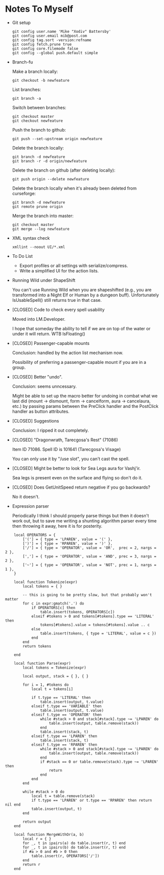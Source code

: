 # Notes To Myself


* Git setup

  ```
  git config user.name 'Mike "Xodiv" Battersby'
  git config user.email mib@post.com
  git config tag.sort -version:refname
  git config fetch.prune true
  git config core.filemode false
  git config --global push.default simple
  ```

* Branch-fu

  Make a branch locally:
  ```
  git checkout -b newfeature
  ```
  List branches:
  ```
  git branch -a
  ```
  Switch between branches:
  ```
  git checkout master
  git checkout newfeature
  ```
  Push the branch to github:
  ```
  git push --set-upstream origin newfeature
  ```
  Delete the branch locally:
  ```
  git branch -d newfeature
  git branch -r -d origin/newfeature
  ```
  Delete the branch on github (after deleting locally):
  ```
  git push origin --delete newfeature
  ```
  Delete the branch locally when it's already been deleted from curseforge:
  ```
  git branch -d newfeature
  git remote prune origin
  ```
  Merge the branch into master:
  ```
  git checkout master
  git merge --log newfeature
  ```

* XML syntax check

  ```
  xmllint --noout UI/*.xml
  ```

* To Do List

  - Export profiles or all settings with serialize/compress.
  - Write a simplified UI for the action lists.


* Running Wild under ShapeShift

  You can't use Running Wild when you are shapeshifted (e.g., you are
  transformed into a Night Elf or Human by a dungeon buff).  Unfortunately
  IsUsableSpell() still returns true in that case.


* [CLOSED] Code to check every spell usability

  Moved into LM.Developer.

  I hope that someday the ability to tell if we are on top of the water
  or under it will return. WTB IsFloating()


* [CLOSED] Passenger-capable mounts

  Conclusion: handled by the action list mechanism now.

  Possibility of preferring a passenger-capable mount if you are in
  a group.


* [CLOSED] Better "undo".

  Conclusion: seems unncessary.

  Might be able to set up the macro better for undoing in combat what we
  last did (mount -> dismount, form -> cancelform, aura -> cancelaura, etc.)
  by passing params between the PreClick handler and the PostClick handler
  as button attributes.


* [CLOSED] Suggestions

  Conclusion: I ripped it out completely.


* [CLOSED] "Dragonwrath, Tarecgosa's Rest" (71086)

  Item ID 71086.  Spell ID is 101641 (Tarecgosa's Visage)

  You can only use it by "/use slot", you can't cast the spell.


* [CLOSED] Might be better to look for Sea Legs aura for Vashj'ir.

  Sea legs is present even on the surface and flying so don't do it.


* [CLOSED] Does GetUnitSpeed return negative if you go backwards?

  No it doesn't.

* Expression parser

  Periodically I think I should properly parse things but then it
  doesn't work out, but to save me writing a shunting algorithm parser
  every time then throwing it away, here it is for posterity.

```
    local OPERATORS = {
        ['('] = { type = 'LPAREN', value = '(' },
        [')'] = { type = 'RPAREN', value = ')' },
        ['/'] = { type = 'OPERATOR', value = 'OR',  prec = 2, nargs = 2 },
        [','] = { type = 'OPERATOR', value = 'AND', prec = 3, nargs = 2 },
        ['~'] = { type = 'OPERATOR', value = 'NOT', prec = 1, nargs = 1 },
    }

    local function Tokenize(expr)
        local tokens = { }

        -- this is going to be pretty slow, but that probably won't matter
        for c in expr:gmatch('.') do
            if OPERATORS[c] then
                table.insert(tokens, OPERATORS[c])
            elseif #tokens > 0 and tokens[#tokens].type == 'LITERAL' then
                tokens[#tokens].value = tokens[#tokens].value .. c
            else
                table.insert(tokens, { type = 'LITERAL', value = c })
            end
        end
        return tokens

    end

    local function Parse(expr)
        local tokens = Tokenize(expr)

        local output, stack = { }, { }

        for i = 1, #tokens do
            local t = tokens[i]

            if t.type == 'LITERAL' then
                table.insert(output, t.value)
            elseif t.type == 'VARIABLE' then
                table.insert(output, t.value)
            elseif t.type == 'OPERATOR' then
                while #stack > 0 and stack[#stack].type ~= 'LPAREN' do
                    table.insert(output, table.remove(stack))
                end
                table.insert(stack, t)
            elseif t.type == 'LPAREN' then
                table.insert(stack, t)
            elseif t.type == 'RPAREN' then
                while #stack > 0 and stack[#stack].type ~= 'LPAREN' do
                    table.insert(output, table.remove(stack))
                end
                if #stack == 0 or table.remove(stack).type ~= 'LPAREN' then
                    return
                end
            end
        end

        while #stack > 0 do
            local t = table.remove(stack)
            if t.type == 'LPAREN' or t.type == 'RPAREN' then return nil end
            table.insert(output, t)
        end

        return output
    end

    local function MergeWithOr(a, b)
        local r = { }
        for _, t in ipairs(a) do table.insert(r, t) end
        for _, t in ipairs(b) do table.insert(r, t) end
        if #a > 0 and #b > 0 then
            table.insert(r, OPERATORS['/'])
        end
        return r
    end
```
